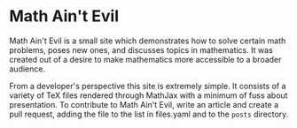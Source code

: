 # Math Ain't Evil

Math Ain't Evil is a small site which demonstrates how to solve certain math
problems, poses new ones, and discusses topics in mathematics. It was created
out of a desire to make mathematics more accessible to a broader audience.

From a developer's perspective this site is extremely simple. It consists of a 
variety of TeX files rendered through MathJax with a minimum of fuss about 
presentation. To contribute to Math Ain't Evil, write an article and create 
a pull request, adding the file to the list in files.yaml and to the `posts`
directory. 

